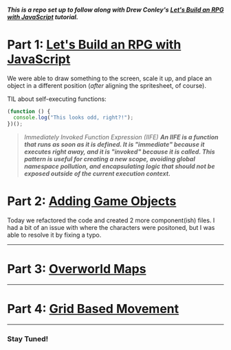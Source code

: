 ##### This is a repo set up to follow along with Drew Conley's [Let's Build an RPG with JavaScript](https://www.youtube.com/watch?v=fyi4vfbKEeo&list=PLcjhmZ8oLT0r9dSiIK6RB_PuBWlG1KSq_&index=1) tutorial.

# Part 1: [Let's Build an RPG with JavaScript](https://www.youtube.com/watch?v=fyi4vfbKEeo)

We were able to draw something to the screen, scale it up, and place an object in a different position (_after_ aligning the spritesheet, of course).

TIL about self-executing functions:

```js
(function () {
  console.log("This looks odd, right?!");
})();
```

> _Immediately Invoked Function Expression (IIFE)_
> **_An IIFE is a function that runs as soon as it is defined. It is "immediate" because it executes right away, and it is "invoked" because it is called. This pattern is useful for creating a new scope, avoiding global namespace pollution, and encapsulating logic that should not be exposed outside of the current execution context._**

# Part 2: [Adding Game Objects](https://www.youtube.com/watch?v=bpbghr3NnUU)

Today we refactored the code and created 2 more component(ish) files. I had a bit of an issue with where the characters were positoned, but I was able to resolve it by fixing a typo.

---

# Part 3: [Overworld Maps](https://www.youtube.com/watch?v=Bu0jT7xmdqI)

---

# Part 4: [Grid Based Movement](https://www.youtube.com/watch?v=AMHHUIkUX-g&list=PLcjhmZ8oLT0r9dSiIK6RB_PuBWlG1KSq_&index=4&t=17s)

---

### Stay Tuned!
